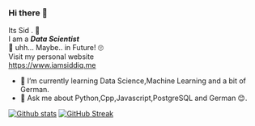 ### Hi there 👋
Its Sid . 🙉<br>
I am a <i><b>Data Scientist</b></i> <br>🤔 uhh... Maybe.. in Future! 🙄 <br>
Visit my personal website <br>https://www.iamsiddiq.me
- 🌱 I’m currently learning Data Science,Machine Learning and a bit of German.
- 💬 Ask me about Python,Cpp,Javascript,PostgreSQL and German 😊.
<!-- 
- 🔭 I’m currently working on .
- 👯 I’m looking to collaborate on anything
- 🤔 I’m looking for help with
- 📫 How to reach me: ...
- 😄 Pronouns: ...
- ⚡ Fun fact: 
-->
[![Github stats](https://github-readme-stats.vercel.app/api?username=siddiqkaithodu)](/../..)
[![GitHub Streak](https://github-readme-streak-stats.herokuapp.com?user=siddiqkaithodu&theme=blux)](/../..)
